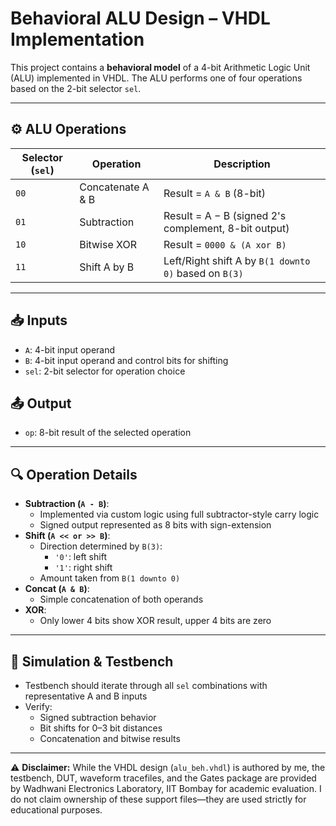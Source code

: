 # Behavioral ALU Design – VHDL Implementation

This project contains a **behavioral model** of a 4-bit Arithmetic Logic Unit (ALU) implemented in VHDL. The ALU performs one of four operations based on the 2-bit selector `sel`.

---

## ⚙️ ALU Operations

| Selector (`sel`) | Operation            | Description                                               |
|------------------|----------------------|-----------------------------------------------------------|
| `00`             | Concatenate A & B    | Result = `A & B` (8-bit)                                  |
| `01`             | Subtraction          | Result = A − B (signed 2's complement, 8-bit output)      |
| `10`             | Bitwise XOR          | Result = `0000 & (A xor B)`                               |
| `11`             | Shift A by B         | Left/Right shift A by `B(1 downto 0)` based on `B(3)`     |

---

## 📥 Inputs

- `A`: 4-bit input operand
- `B`: 4-bit input operand and control bits for shifting
- `sel`: 2-bit selector for operation choice

## 📤 Output

- `op`: 8-bit result of the selected operation

---

## 🔍 Operation Details

- **Subtraction (`A - B`)**:
  - Implemented via custom logic using full subtractor-style carry logic
  - Signed output represented as 8 bits with sign-extension
- **Shift (`A << or >> B`)**:
  - Direction determined by `B(3)`:
    - `'0'`: left shift
    - `'1'`: right shift
  - Amount taken from `B(1 downto 0)`
- **Concat (`A & B`)**:
  - Simple concatenation of both operands
- **XOR**:
  - Only lower 4 bits show XOR result, upper 4 bits are zero

---

## 🧪 Simulation & Testbench

- Testbench should iterate through all `sel` combinations with representative A and B inputs
- Verify:
  - Signed subtraction behavior
  - Bit shifts for 0–3 bit distances
  - Concatenation and bitwise results

---

⚠️ **Disclaimer:** While the VHDL design (`alu_beh.vhdl`) is authored by me, the testbench, DUT, waveform tracefiles, and the Gates package are provided by Wadhwani Electronics Laboratory, IIT Bombay for academic evaluation. I do not claim ownership of these support files—they are used strictly for educational purposes.
